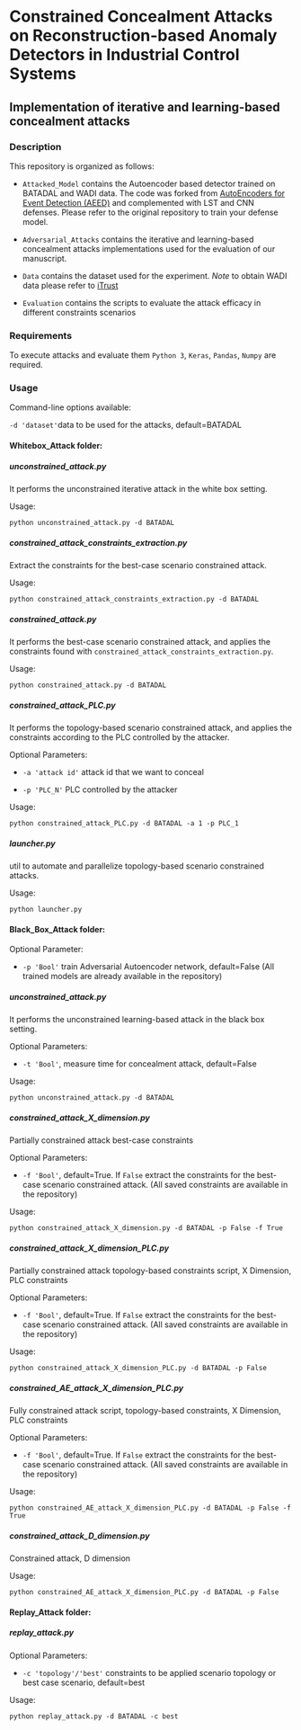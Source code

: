 Constrained Concealment Attacks on Reconstruction-based Anomaly Detectors in Industrial Control Systems
=======
 
## Implementation of iterative and learning-based concealment attacks
  
### Description
  
 This repository is organized as follows:

  * `Attacked_Model` contains the Autoencoder based detector trained on BATADAL and WADI data. The code was forked from [AutoEncoders for Event Detection (AEED)](https://github.com/rtaormina/aeed) and complemented with LST and CNN defenses. Please refer to the original repository to train your defense model.

  * `Adversarial_Attacks` contains the iterative and learning-based concealment attacks implementations used for the evaluation of our manuscript.

  * `Data` contains the dataset used for the experiment. *Note* to obtain WADI data please refer to [iTrust](https://itrust.sutd.edu.sg/)

  * `Evaluation` contains the scripts to evaluate the attack efficacy in different constraints scenarios

### Requirements

To execute attacks and evaluate them `Python 3`, `Keras`, `Pandas`, `Numpy` are required.

### Usage
Command-line options available: 

`-d 'dataset'`data to be used for the attacks, default=BATADAL

#### Whitebox_Attack folder:

##### unconstrained_attack.py

It performs the unconstrained iterative attack in the white box setting. 

Usage:

`python unconstrained_attack.py -d BATADAL`

##### constrained_attack_constraints_extraction.py

Extract the constraints for the best-case scenario constrained attack. 

Usage:

`python constrained_attack_constraints_extraction.py -d BATADAL`

##### constrained_attack.py  

It performs the best-case scenario constrained attack, and applies the constraints found with `constrained_attack_constraints_extraction.py`.

Usage:

`python constrained_attack.py -d BATADAL`

##### constrained_attack_PLC.py  

It performs the topology-based scenario constrained attack, and applies the constraints according to the PLC controlled by the attacker. 

Optional Parameters: 

* `-a 'attack id'` attack id that we want to conceal

* `-p 'PLC_N'` PLC controlled by the attacker

Usage:

`python constrained_attack_PLC.py -d BATADAL -a 1 -p PLC_1`

##### launcher.py

util to automate and parallelize topology-based scenario constrained attacks.

Usage:

`python launcher.py`


#### Black_Box_Attack folder:
Optional Parameter:

* `-p 'Bool'` train Adversarial Autoencoder network,  default=False (All trained models are already available in the repository)

##### unconstrained_attack.py

It performs the unconstrained learning-based attack in the black box setting. 

Optional Parameters:

* `-t 'Bool'`, measure time for concealment attack,  default=False

Usage:


`python unconstrained_attack.py -d BATADAL`


##### constrained_attack_X_dimension.py

Partially constrained attack best-case constraints

Optional Parameters:

* `-f 'Bool'`, default=True. If `False` extract the constraints for the best-case scenario constrained attack. (All saved constraints are available in the repository)

Usage:

`python constrained_attack_X_dimension.py -d BATADAL -p False -f True`

##### constrained_attack_X_dimension_PLC.py

Partially constrained attack topology-based constraints script, X Dimension, PLC constraints 

Optional Parameters:

* `-f 'Bool'`, default=True. If `False` extract the constraints for the best-case scenario constrained attack. (All saved constraints are available in the repository)


Usage: 

`python constrained_attack_X_dimension_PLC.py -d BATADAL -p False`


##### constrained_AE_attack_X_dimension_PLC.py        
Fully constrained attack script, topology-based constraints, X Dimension, PLC constraints 

Optional Parameters:

* `-f 'Bool'`, default=True. If `False` extract the constraints for the best-case scenario constrained attack. (All saved constraints are available in the repository)

Usage:

`python constrained_AE_attack_X_dimension_PLC.py -d BATADAL -p False -f True`



##### constrained_attack_D_dimension.py               

Constrained attack, D dimension

Usage:

`python constrained_AE_attack_X_dimension_PLC.py -d BATADAL -p False`


#### Replay_Attack folder:

##### replay_attack.py

Optional Parameters:

* `-c 'topology'/'best'` constraints to be applied scenario topology or best case scenario, default=best

Usage:

`python replay_attack.py -d BATADAL -c best`


